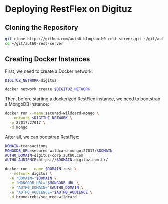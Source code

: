 # Deploying RestFlex on Digituz

## Cloning the Repository

```bash
git clone https://github.com/auth0-blog/auth0-rest-server.git ~/git/auth0-rest-server
cd ~/git/auth0-rest-server
```

## Creating Docker Instances

First, we need to create a Docker network:

```bash
DIGITUZ_NETWORK=digituz

docker network create $DIGITUZ_NETWORK
```

Then, before starting a dockerized RestFlex instance, we need to bootstrap a MongoDB instance:

```bash
docker run --name secured-wildcard-mongo \
  --network $DIGITUZ_NETWORK \
  -p 27017:27017 \
  -d mongo
```

After all, we can bootstrap RestFlex:

```bash
DOMAIN=transactions
MONGODB_URL=secured-wildcard-mongo:27017/$DOMAIN
AUTH0_DOMAIN=digituz-corp.auth0.com
AUTH0_AUDIENCE=https://$DOMAIN.digituz.com.br/

docker run --name $DOMAIN-rest \
  --network digituz \
  -e "DOMAIN="$DOMAIN \
  -e "MONGODB_URL="$MONGODB_URL \
  -e "AUTH0_DOMAIN="$AUTH0_DOMAIN \
  -e "AUTH0_AUDIENCE="$AUTH0_AUDIENCE \
  -d brunokrebs/secured-wildcard
```
